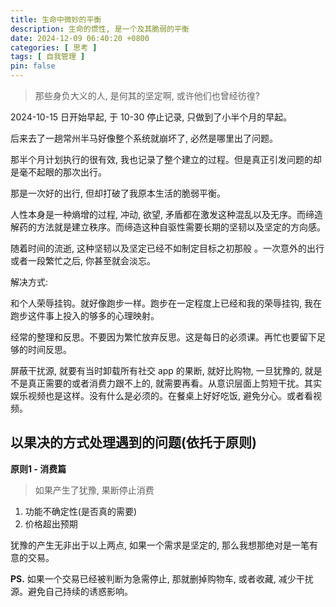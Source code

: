 ```yaml
---
title: 生命中微妙的平衡
description: 生命的惯性, 是一个及其脆弱的平衡
date: 2024-12-09 06:40:20 +0800
categories: [ 思考 ]
tags: [ 自我管理 ]
pin: false
---
```


> 那些身负大义的人, 是何其的坚定啊, 或许他们也曾经彷徨?

2024-10-15 日开始早起, 于 10-30 停止记录, 只做到了小半个月的早起。

后来去了一趟常州半马好像整个系统就崩坏了, 必然是哪里出了问题。

那半个月计划执行的很有效, 我也记录了整个建立的过程。但是真正引发问题的却是毫不起眼的那次出行。

那是一次好的出行, 但却打破了我原本生活的脆弱平衡。

人性本身是一种熵增的过程, 冲动, 欲望, 矛盾都在激发这种混乱以及无序。而缔造解药的方法就是建立秩序。而缔造这种自驱性需要长期的坚韧以及坚定的方向感。

随着时间的流逝, 这种坚韧以及坚定已经不如制定目标之初那般 。一次意外的出行或者一段繁忙之后, 你甚至就会淡忘。

解决方式:

和个人荣辱挂钩。就好像跑步一样。跑步在一定程度上已经和我的荣辱挂钩, 我在跑步这件事上投入的够多的心理映射。

经常的整理和反思。不要因为繁忙放弃反思。这是每日的必须课。再忙也要留下足够的时间反思。

屏蔽干扰源, 就要有当时卸载所有社交 app 的果断, 就好比购物, 一旦犹豫的, 就是不是真正需要的或者消费力跟不上的, 就需要再看。从意识层面上剪短干扰。其实娱乐视频也是这样。没有什么是必须的。在餐桌上好好吃饭, 避免分心。或者看视频。

## 以果决的方式处理遇到的问题(依托于原则)
**原则1 - 消费篇**
> 如果产生了犹豫, 果断停止消费
>

1. 功能不确定性(是否真的需要)
2. 价格超出预期
   
犹豫的产生无非出于以上两点, 如果一个需求是坚定的, 那么我想那绝对是一笔有意的交易。

**PS.** 如果一个交易已经被判断为急需停止, 那就删掉购物车, 或者收藏, 减少干扰源。避免自己持续的诱惑影响。
